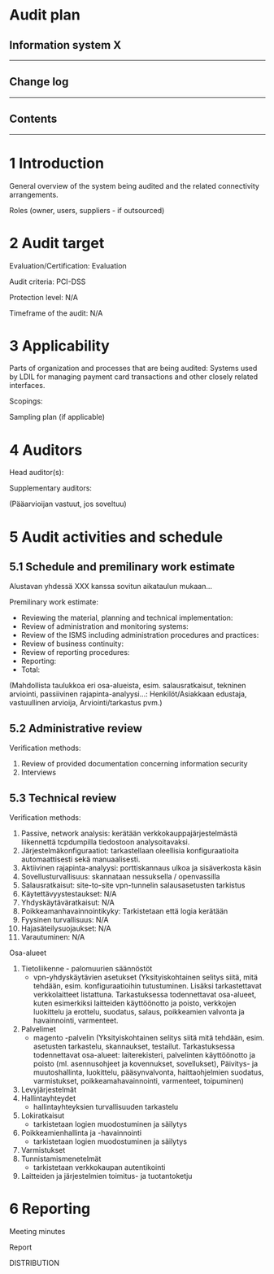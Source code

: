# Audit plan #
## Information system X ##

-----

## Change log ##

-----

## Contents ##

-----

# 1 Introduction #

General overview of the system being audited and the related connectivity arrangements.

Roles (owner, users, suppliers - if outsourced)

# 2 Audit target #

Evaluation/Certification: Evaluation

Audit criteria: PCI-DSS

Protection level: N/A 

Timeframe of the audit: N/A

# 3 Applicability #

Parts of organization and processes that are being audited: Systems used by LDIL for managing payment card transactions and other closely related interfaces.

Scopings:

Sampling plan (if applicable)

# 4 Auditors #

Head auditor(s):

Supplementary auditors:

(Pääarvioijan vastuut, jos soveltuu)

# 5 Audit activities and schedule #

## 5.1 Schedule and premilinary work estimate #

Alustavan yhdessä XXX kanssa sovitun aikataulun mukaan...

Premilinary work estimate:

 * Reviewing the material, planning and technical implementation:
 * Review of administration and monitoring systems:
 * Review of the ISMS including administration procedures and practices:
 * Review of business continuity:
 * Review of reporting procedures:
 * Reporting:
 * Total:

(Mahdollista taulukkoa eri osa-alueista, esim. salausratkaisut, tekninen arviointi, passiivinen rajapinta-analyysi...: Henkilöt/Asiakkaan edustaja, vastuullinen arvioija, Arviointi/tarkastus pvm.)

## 5.2 Administrative review ##

Verification methods:
 1. Review of provided documentation concerning information security
 2. Interviews

## 5.3 Technical review ##

Verification methods:
 1. Passive, network analysis: kerätään verkkokauppajärjestelmästä liikennettä tcpdumpilla tiedostoon analysoitavaksi.
 2. Järjestelmäkonfiguraatiot: tarkastellaan oleellisia konfiguraatioita automaattisesti sekä manuaalisesti.
 3. Aktiivinen rajapinta-analyysi: porttiskannaus ulkoa ja sisäverkosta käsin
 4. Sovellusturvallisuus: skannataan nessuksella / openvassilla
 5. Salausratkaisut: site-to-site vpn-tunnelin salausasetusten tarkistus
 6. Käytettävyystestaukset: N/A
 7. Yhdyskäytäväratkaisut: N/A
 8. Poikkeamanhavainnointikyky: Tarkistetaan että logia kerätään
 9. Fyysinen turvallisuus: N/A
 10. Hajasäteilysuojaukset: N/A
 11. Varautuminen: N/A

Osa-alueet
 1. Tietoliikenne
    	- palomuurien säännöstöt
	- vpn-yhdyskäytävien asetukset
	(Yksityiskohtainen selitys siitä, mitä tehdään, esim. konfiguraatioihin tutustuminen. Lisäksi tarkastettavat verkkolaitteet listattuna. Tarkastuksessa todennettavat osa-alueet, kuten esimerkiksi laitteiden käyttöönotto ja poisto, verkkojen luokittelu ja erottelu, suodatus, salaus, poikkeamien valvonta ja havainnointi, varmenteet.
 2. Palvelimet
	- magento -palvelin
    (Yksityiskohtainen selitys siitä mitä tehdään, esim. asetusten tarkastelu, skannaukset, testailut. Tarkastuksessa todennettavat osa-alueet: laiterekisteri, palvelinten käyttöönotto ja poisto (ml. asennusohjeet ja kovennukset, sovellukset), Päivitys- ja muutoshallinta, luokittelu, pääsynvalvonta, haittaohjelmien suodatus, varmistukset, poikkeamahavainnointi, varmenteet, toipuminen)
 3. Levyjärjestelmät
 4. Hallintayhteydet
	- hallintayhteyksien turvallisuuden tarkastelu
5. Lokiratkaisut
	- tarkistetaan logien muodostuminen ja säilytys
 6. Poikkeamienhallinta ja -havainnointi
	- tarkistetaan logien muodostuminen ja säilytys
 7. Varmistukset
 8. Tunnistamismenetelmät
	- tarkistetaan verkkokaupan autentikointi 
 9. Laitteiden ja järjestelmien toimitus- ja tuotantoketju

# 6 Reporting #

Meeting minutes

Report


DISTRIBUTION
